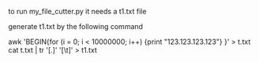 to run my_file_cutter.py it needs a t1.txt file

generate t1.txt by the following command

awk 'BEGIN{for (i = 0; i < 10000000; i++) {print "123.123.123.123"} }' > t.txt
cat t.txt | tr '[.]' '[\t]' > t1.txt
